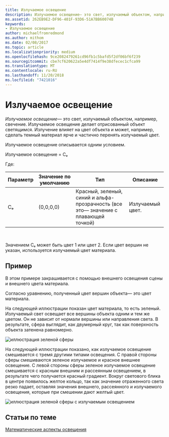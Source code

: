 ```yaml
---
title: Излучаемое освещение
description: Излучаемое освещение— это свет, излучаемый объектом, например, свечение.
ms.assetid: 262EB9E2-DF96-401F-93D6-51A7BB60074B
keywords:
- Излучаемое освещение
author: michaelfromredmond
ms.author: mithom
ms.date: 02/08/2017
ms.topic: article
ms.localizationpriority: medium
ms.openlocfilehash: 9ce2082479261cd96fb1c5bafd5f2df06bf6f239
ms.sourcegitcommit: cbe7cf620622a5e4df7414f9e38dfecec1cfca99
ms.translationtype: MT
ms.contentlocale: ru-RU
ms.lasthandoff: 11/20/2018
ms.locfileid: "7421016"
---
```

# <a name="emissive-lighting"></a>Излучаемое освещение


*Излучаемое освещение*— это свет, излучаемый объектом, например, свечение. Излучаемое освещение делает отрисованный объект светящимся. Излучение влияет на цвет объекта и может, например, сделать темный материал ярче и частично перенять излучаемый цвет.

Излучаемое освещение описывается одним условием.

Излучаемое освещение = Cₑ

Где:

| Параметр | Значение по умолчанию | Тип                                                                 | Описание     |
|-----------|---------------|----------------------------------------------------------------------|-----------------|
| Cₑ        | (0,0,0,0)     | Красный, зеленый, синий и альфа-прозрачность (все это— значение с плавающей точкой) | Излучаемый цвет. |

 

Значением Cₑ может быть цвет 1 или цвет 2. Если цвет вершин не указан, используется излучаемый цвет материала.

## <a name="span-idexamplespanspan-idexamplespanspan-idexamplespanexample"></a><span id="Example"></span><span id="example"></span><span id="EXAMPLE"></span>Пример


В этом примере закрашивается с помощью внешнего освещения сцены и внешнего цвета материала.

Согласно уравнению, полученный цвет вершин объекта— это цвет материала.

На следующей иллюстрации показан цвет материала, то есть зеленый. Излучаемый свет освещает все вершины объекта одним и тем же цветом. Он не зависит от нормали вершины или направления света. В результате, сфера выглядит, как двумерный круг, так как поверхность объекта затенена равномерно.

![иллюстрация зеленой сферы](images/lighte.jpg)

На следующей иллюстрации показано, как излучаемое освещение смешивается с тремя другими типами освещения. С правой стороны сферы смешиваются зеленое излучаемое и красное внешнее освещение. С левой стороны сферы зеленое излучаемое освещение смешивается с красным внешним и рассеянным освещением, в результате чего получается красный градиент. Вокруг светового блика в центре появилось желтое кольцо, так как значение отраженного света резко падает, оставляя значения внешнего, рассеянного и излучаемого освещения, которые при смешении дают желтый цвет.

![иллюстрация зеленой сферы с излучаемым освещением](images/lightadse.jpg)

## <a name="span-idrelated-topicsspanrelated-topics"></a><span id="related-topics"></span>Статьи по теме


[Математические аспекты освещения](mathematics-of-lighting.md)

 

 




